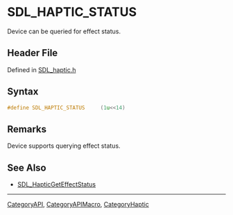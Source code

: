 # SDL_HAPTIC_STATUS

Device can be queried for effect status.

## Header File

Defined in [SDL_haptic.h](https://github.com/libsdl-org/SDL/blob/SDL2/include/SDL_haptic.h)

## Syntax

```c
#define SDL_HAPTIC_STATUS     (1u<<14)
```

## Remarks

Device supports querying effect status.

## See Also

- [SDL_HapticGetEffectStatus](SDL_HapticGetEffectStatus)

----
[CategoryAPI](CategoryAPI), [CategoryAPIMacro](CategoryAPIMacro), [CategoryHaptic](CategoryHaptic)

